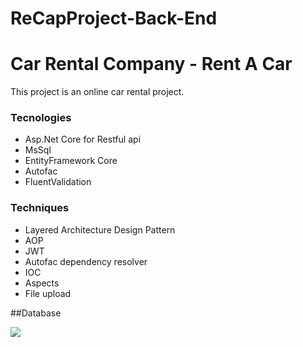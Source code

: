 # ReCapProject-Back-End

# Car Rental Company - Rent  A Car

This project is an online car rental project.


### Tecnologies
- Asp.Net Core for Restful api
- MsSql
- EntityFramework Core
- Autofac
- FluentValidation
   
### Techniques
- Layered Architecture Design Pattern
- AOP
- JWT
- Autofac dependency resolver
- IOC
- Aspects
- File upload



##Database

<img src="https://github.com/kubraterzi/ReCapProject-CarRentalCompany/blob/master/ImagesForGithub/Databases.PNG" />
